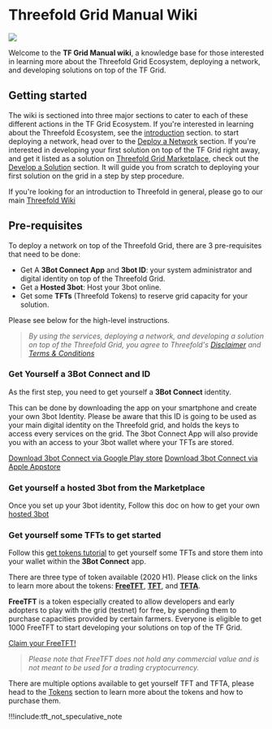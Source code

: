 # Threefold Grid Manual Wiki

![](./img/storage_compute.png)

Welcome to the __TF Grid Manual wiki__, a knowledge base for those interested in learning more about the Threefold Grid Ecosystem, deploying a network, and developing solutions on top of the TF Grid.

## Getting started

The wiki is sectioned into three major sections to cater to each of these different actions in the TF Grid Ecosystem. If you're interested in learning about the Threefold Ecosystem, see the [introduction](#intro) section. to start deploying a network, head over to the  [Deploy a Network](#getting_started_network.md) section. If you're interested in developing your first solution on top of the TF Grid right away, and get it listed as a solution on [Threefold Grid Marketplace](#marketplace), check out the [Develop a Solution](getting_started_first_solution.md) section. It will guide you from scratch to deploying your first solution on the grid in a step by step procedure.

If you're looking for an introduction to Threefold in general, please go to our main [Threefold Wiki](wiki.threefold.io) 


## Pre-requisites

To deploy a network on top of the Threefold Grid, there are 3 pre-requisites that need to be done:
- Get A __3Bot Connect App__ and __3bot ID__: your system administrator and digital identity on top of the Threefold Grid.
- Get a __Hosted 3bot__: Host your 3bot online.
- Get some __TFTs__ (Threefold Tokens) to reserve grid capacity for your solution.

Please see below for the high-level instructions.

> _By using the services, deploying a network, and developing a solution on top of the Threefold Grid, you agree to Threefold's [Disclaimer](#disclaimer) and [Terms & Conditions](terms_conditions.md)_

### Get Yourself a 3Bot Connect and ID

As the first step, you need to get yourself a **3Bot Connect** identity.  

This can be done by downloading the app on your smartphone and create your own 3bot Identity. Please be aware that this ID is going to be used as your main digital identity on the Threefold grid, and holds the keys to access every services on the grid.  The 3bot Connect App will also provide you with an access to your 3bot wallet where your TFTs are stored.

 [Download 3bot Connect via Google Play store](https://play.google.com/store/apps/details?id=org.jimber.threebotlogin&hl=en)
 [Download 3bot Connect via Apple Appstore](https://apps.apple.com/us/app/3bot-connect/id1459845885)


### Get yourself a **hosted 3bot** from the Marketplace

Once you set up your 3bot identity, Follow this doc on how to get your own [hosted 3bot](../marketplace/threebot.md)  

### Get yourself some TFTs to get started

Follow this [get tokens tutorial](./getting_started_tft.md) to get yourself some TFTs and store them into your wallet within the **3Bot Connect** app.

There are three type of token available (2020 H1). Please click on the links to learn more about the tokens: 
[__FreeTFT__](https://github.com/threefoldfoundation/tft-stellar/#freetft), [__TFT__](https://github.com/threefoldfoundation/tft-stellar/#tft), and [__TFTA__](https://github.com/threefoldfoundation/tft-stellar/#tfta).

__FreeTFT__ is a token especially created to allow developers and early adopters to play with the grid (testnet) for free, by spending them to purchase capacities provided by certain farmers. Everyone is eligible to get 1000 FreeTFT to start developing your solutions on top of the TF Grid. 

[Claim your FreeTFT!](https://getfreetft.testnet.threefold.io)

> _Please note that FreeTFT does not hold any commercial value and is not meant to be used for a trading cryptocurrency._

There are multiple options available to get yourself TFT and TFTA, please head to the [Tokens](tokens.md) section to  learn more about the tokens and how to purchase them.

!!!include:tft_not_speculative_note
